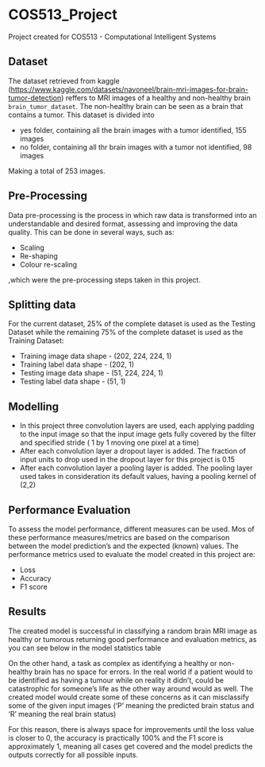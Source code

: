 # COS513_Project

Project created for COS513 - Computational Intelligent Systems


## Dataset


The dataset retrieved from kaggle (https://www.kaggle.com/datasets/navoneel/brain-mri-images-for-brain-tumor-detection) reffers to MRI images of a healthy and non-healthy brain ```brain_tumor_dataset```. The non-healthy brain can be seen as a brain that contains a tumor.
This dataset is divided into 

- yes folder, containing all the brain images with a tumor identified, 155 images
- no folder, containing all thr brain images with a tumor not identified, 98 images

Making a total of 253 images.

## Pre-Processing

Data pre-processing is the process in which raw data is transformed into an understandable and desired format, assessing and improving the data quality. This can be done in several ways, such as:
- Scaling
- Re-shaping
- Colour re-scaling

,which were the pre-processing steps taken in this project.

## Splitting data

For the current dataset, 25% of the complete dataset is used as the Testing Dataset while the remaining 75% of the complete dataset is used as the Training Dataset:
- Training image data shape - (202, 224, 224, 1)
- Training label data shape - (202, 1)
- Testing image data shape - (51, 224, 224, 1)
- Testing label data shape - (51, 1)

## Modelling

- In this project three convolution layers are used, each applying padding to the input image so that the input image gets fully covered by the filter and specified stride ( 1 by 1 moving one pixel at a time)
- After each convolution layer a dropout layer is added. The fraction of input units to drop used in the dropout layer for this project is 0.15
- After each convolution layer a pooling layer is added. The pooling layer used takes in consideration its default values, having a pooling kernel of (2,2)


## Performance Evaluation

To assess the model performance, different measures can be used. Mos of these performance measures/metrics are based on the comparison between the model prediction’s and the expected (known) values. The performance metrics used to evaluate the model created in this project are:
- Loss
- Accuracy
- F1 score

## Results

The created model is successful in classifying a random brain MRI image as healthy or tumorous returning good performance and evaluation metrics, as you can see below in the model statistics table


On the other hand, a task as complex as identifying a healthy or non-healthy brain has no space for errors. In the real world if a patient would to be identified as having a tumour while on reality it didn’t, could be catastrophic for someone’s life as the other way around would as well. The created model would create some of these concerns as it can misclassify some of the given input images (‘P’ meaning the predicted brain status and ‘R’ meaning the real brain status)


For this reason, there is always space for improvements until the loss value is closer to 0, the accuracy is practically 100% and the F1 score is approximately 1, meaning all cases get covered and the model predicts the outputs correctly for all possible inputs.
